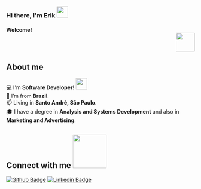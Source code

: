 ### Hi there, I'm Erik  <img src=https://github.com/TheDudeThatCode/TheDudeThatCode/blob/master/Assets/Hi.gif width="30"> 

#### Welcome! <div align="right"> <img src=https://github.com/TheDudeThatCode/TheDudeThatCode/blob/master/Assets/wave.gif width="50"> </div>


## About me

:computer: I'm **Software Developer**! <img src=https://github.com/TheDudeThatCode/TheDudeThatCode/blob/master/Assets/Developer.gif width="30"> <br /> 
:house_with_garden: I’m from **Brazil**. <br />
:mailbox: Living in **Santo André, São Paulo**. <br />
:mortar_board: I have a degree in **Analysis and Systems Development** and also in **Marketing and Advertising**. <br />


## Connect with me <img src=https://github.com/TheDudeThatCode/TheDudeThatCode/blob/master/Assets/Handshake.gif width="90">

[![Github Badge](https://img.shields.io/badge/-Github-000?style=flat-square&logo=Github&logoColor=white&link=https://github.com/exdon)](https://github.com/exdon)
[![Linkedin Badge](https://img.shields.io/badge/-LinkedIn-blue?style=flat-square&logo=Linkedin&logoColor=white&link=https://www.linkedin.com/in/erik-xavier)](https://www.linkedin.com/in/erik-xavier)



<!--
**exdon/Exdon** is a ✨ _special_ ✨ repository because its `README.md` (this file) appears on your GitHub profile.

Here are some ideas to get you started:

- 🔭 I’m currently working on ...
- 🌱 I’m currently learning ...
- 👯 I’m looking to collaborate on ...
- 🤔 I’m looking for help with ...
- 💬 Ask me about ...
- 📫 How to reach me: ...
- 😄 Pronouns: ...
- ⚡ Fun fact: ...
-->
